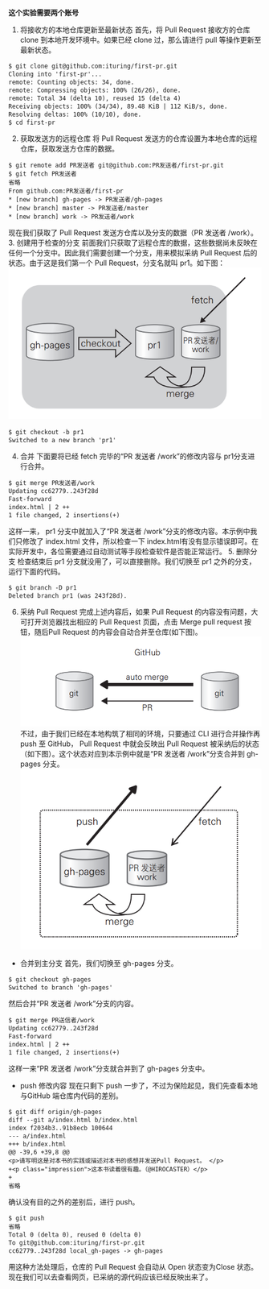 **这个实验需要两个账号**
1. 将接收方的本地仓库更新至最新状态
首先，将 Pull Request 接收方的仓库 clone 到本地开发环境中。如果已经 clone 过，那么请进行 pull 等操作更新至最新状态。
```
$ git clone git@github.com:ituring/first-pr.git
Cloning into 'first-pr'...
remote: Counting objects: 34, done.
remote: Compressing objects: 100% (26/26), done.
remote: Total 34 (delta 10), reused 15 (delta 4)
Receiving objects: 100% (34/34), 89.48 KiB | 112 KiB/s, done.
Resolving deltas: 100% (10/10), done.
$ cd first-pr
```
2. 获取发送方的远程仓库
将 Pull Request 发送方的仓库设置为本地仓库的远程仓库，获取发送方仓库的数据。
```
$ git remote add PR发送者 git@github.com:PR发送者/first-pr.git
$ git fetch PR发送者
省略
From github.com:PR发送者/first-pr
* [new branch] gh-pages -> PR发送者/gh-pages
* [new branch] master -> PR发送者/master
* [new branch] work -> PR发送者/work
```
现在我们获取了 Pull Request 发送方仓库以及分支的数据（PR 发送者 \/work）。
3. 创建用于检查的分支
前面我们只获取了远程仓库的数据，这些数据尚未反映在任何一个分支中。因此我们需要创建一个分支，用来模拟采纳 Pull Request 后的状态。由于这是我们第一个 Pull Request，分支名就叫 pr1。如下图：
![checkout](checkout.PNG)
```
$ git checkout -b pr1
Switched to a new branch 'pr1'
```
4. 合并
下面要将已经 fetch 完毕的“PR 发送者 \/work”的修改内容与 pr1分支进行合并。
```
$ git merge PR发送者/work
Updating cc62779..243f28d
Fast-forward
index.html | 2 ++
1 file changed, 2 insertions(+)
```
这样一来， pr1 分支中就加入了“PR 发送者 \/work”分支的修改内容。本示例中我们只修改了 index.html 文件，所以检查一下 index.html有没有显示错误即可。在实际开发中，各位需要通过自动测试等手段检查软件是否能正常运行。
5. 删除分支
检查结束后 pr1 分支就没用了，可以直接删除。我们切换至 pr1 之外的分支，运行下面的代码。
```
$ git branch -D pr1
Deleted branch pr1 (was 243f28d).
```
6. 采纳 Pull Request
完成上述内容后，如果 Pull Request 的内容没有问题，大可打开浏览器找出相应的 Pull Request 页面，点击 Merge pull request 按钮，随后Pull Request 的内容会自动合并至仓库(如下图)。
![自动合并的概念图](./自动合并的概念图.png)
不过，由于我们已经在本地构筑了相同的环境，只要通过 CLI 进行合并操作再 push 至 GitHub， Pull Request 中就会反映出 Pull Request 被采纳后的状态（如下图）。这个状态对应到本示例中就是“PR 发送者 \/work”分支合并到 gh-pages 分支。
![手动合并的概念图](./手动合并的概念图.png)
- 合并到主分支
首先，我们切换至 gh-pages 分支。
```
$ git checkout gh-pages
Switched to branch 'gh-pages'
```
然后合并“PR 发送者 \/work”分支的内容。
```
$ git merge PR送信者/work
Updating cc62779..243f28d
Fast-forward
index.html | 2 ++
1 file changed, 2 insertions(+)
```
这样一来“PR 发送者 \/work”分支就合并到了 gh-pages 分支中。
- push 修改内容
现在只剩下 push 一步了，不过为保险起见，我们先查看本地与GitHub 端仓库内代码的差别。
```
$ git diff origin/gh-pages
diff --git a/index.html b/index.html
index f2034b3..91b8ecb 100644
--- a/index.html
+++ b/index.html
@@ -39,6 +39,8 @@
<p>请写明这是对本书的实践或描述对本书的感想并发送Pull Request。 </p>
+<p class="impression">这本书读着很有趣。（@HIROCASTER）</p>
+
省略
```
确认没有目的之外的差别后，进行 push。
```
$ git push
省略
Total 0 (delta 0), reused 0 (delta 0)
To git@github.com:ituring/first-pr.git
cc62779..243f28d local_gh-pages -> gh-pages
```
用这种方法处理后，仓库的 Pull Request 会自动从 Open 状态变为Close 状态。现在我们可以去查看网页，已采纳的源代码应该已经反映出来了。

